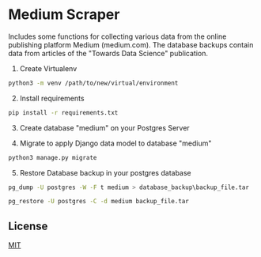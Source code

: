 # Medium Scraper

Includes some functions for collecting various data from the online publishing platform Medium (medium.com). The database backups contain data from articles of the "Towards Data Science" publication.

1. Create Virtualenv
```bash
python3 -m venv /path/to/new/virtual/environment
```
2. Install requirements
```bash
pip install -r requirements.txt
```
3. Create database "medium" on your Postgres Server

4. Migrate to apply Django data model to database "medium"
````bash
python3 manage.py migrate
````

5. Restore Database backup in your postgres database
```bash
pg_dump -U postgres -W -F t medium > database_backup\backup_file.tar
```


```bash
pg_restore -U postgres -C -d medium backup_file.tar
```

## License
[MIT](https://choosealicense.com/licenses/mit/)